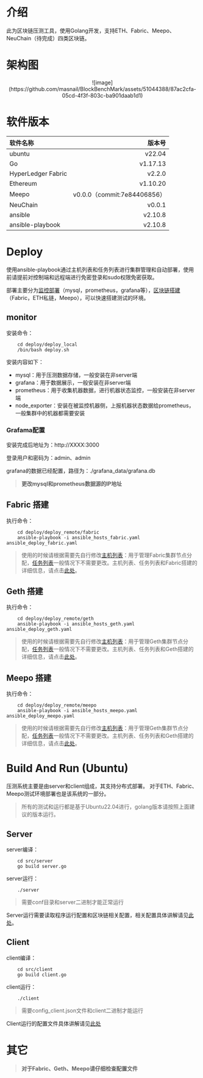 
# 介绍
此为区块链压测工具，使用Golang开发，支持ETH、Fabric、Meepo、NeuChain（待完成）四类区块链。
# 架构图
<p align="center">
  ![image](https://github.com/masnail/BlockBenchMark/assets/51044388/87ac2cfa-05cd-4f3f-803c-ba901daab1d1)
</p>


# 软件版本
| 软件名称       |     版本号  |
| :----------- |------------:|
|   ubuntu    |   v22.04  |
|   Go          |   v1.17.13     |
|   HyperLedger Fabric |    v2.2.0|
|   Ethereum    |   v1.10.20 |
|   Meepo    |   v0.0.0（commit:7e84406856） |
|NeuChain |  v0.0.1 |
|ansible   |v2.10.8|
|ansible-playbook   |v2.10.8|
# Deploy
使用ansible-playbook通过主机列表和任务列表进行集群管理和自动部署，使用前请提前对控制端和远程端进行免密登录和sudo权限免密获取。

部署主要分为[监控部署](./deploy/deploy_local/readme.md)（mysql，prometheus，grafana等），[区块链搭建](./deploy/deploy_remote/readme.md)（Fabric，ETH私链，Meepo），可以快速搭建测试的环境。

## monitor
安装命令：
```shell
    cd deploy/deploy_local
    /bin/bash deploy.sh
```
安装内容如下：
* mysql：用于压测数据存储，一般安装在非server端
* grafana：用于数据展示，一般安装在非server端
* prometheus：用于收集机器数据，进行机器状态监控，一般安装在非server端
* node_exporter：安装在被监控机器侧，上报机器状态数据给prometheus，一般集群中的机器都需要安装

### Grafama配置
安装完成后地址为：http://XXXX:3000

登录用户和密码为：admin、admin

grafana的数据已经配置，路径为：./grafana_data/grafana.db

> **更改mysql和prometheus数据源的IP地址**

## Fabric 搭建
执行命令：
```shell
    cd deploy/deploy_remote/fabric
    ansible-playbook -i ansible_hosts_fabric.yaml ansible_deploy_fabric.yaml
```
> 使用的时候请根据需要先自行修改[主机列表](./deploy/deploy_remote/fabric/ansible_hosts_fabric.yaml)：用于管理Fabric集群节点分配，[任务列表](./deploy/deploy_remote/fabric/ansible_deploy_fabric.yaml)一般情况下不需要更改。主机列表、任务列表和Fabric搭建的详细信息，请点击[此处](./deploy/deploy_remote/fabric/readme.md)。

## Geth 搭建
执行命令：
```shell
    cd deploy/deploy_remote/geth
    ansible-playbook -i ansible_hosts_geth.yaml ansible_deploy_geth.yaml
```
> 使用的时候请根据需要先自行修改[主机列表](./deploy/deploy_remote/geth/ansible_hosts_geth.yaml)：用于管理Geth集群节点分配，[任务列表](./deploy/deploy_remote/geth/ansible_deploy_geth.yaml)一般情况下不需要更改。主机列表、任务列表和Geth搭建的详细信息，请点击[此处](./deploy/deploy_remote/geth/readme.md)。

## Meepo 搭建
执行命令：
```shell
    cd deploy/deploy_remote/meepo
    ansible-playbook -i ansible_hosts_meepo.yaml ansible_deploy_meepo.yaml
```
> 使用的时候请根据需要先自行修改[主机列表](./deploy/deploy_remote/meepo/ansible_hosts_meepo.yaml)：用于管理Geth集群节点分配，[任务列表](./deploy/deploy_remote/meepo/ansible_deploy_meepo.yaml)一般情况下不需要更改。主机列表、任务列表和Geth搭建的详细信息，请点击[此处](./deploy/deploy_remote/meepo/readme.md)。

# Build And Run (Ubuntu)
压测系统主要是由server和client组成，其支持分布式部署。
对于ETH、Fabric、Meepo测试环境部署也是该系统的一部分。
> 所有的测试和运行都是基于Ubuntu22.04进行，golang版本请按照上面建议的版本运行。
## Server
server编译：
```shell
    cd src/server
    go build server.go
```
server运行：
```shell
    ./server
```
> 需要conf目录和server二进制才能正常运行

Server运行需要读取程序运行配置和区块链相关配置，相关配置具体讲解请见[此处](./src/server/conf/readme.md)。
## Client
client编译：
```shell
    cd src/client
    go build client.go
```
client运行：
```shell
    ./client
```
> 需要config_client.json文件和client二进制才能运行

Client运行的配置文件具体讲解请见[此处](./src/client/readme.md)

# 其它 
> **对于Fabric、Geth、Meepo请仔细检查配置文件**

